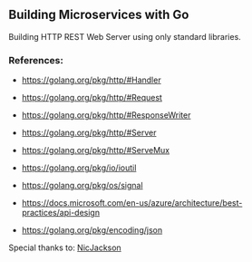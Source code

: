 ## Building Microservices with Go
Building HTTP REST Web Server using only standard libraries.

### References:
- https://golang.org/pkg/http/#Handler
- https://golang.org/pkg/http/#Request
- https://golang.org/pkg/http/#ResponseWriter
- https://golang.org/pkg/http/#Server
- https://golang.org/pkg/http/#ServeMux


- https://golang.org/pkg/io/ioutil
- https://golang.org/pkg/os/signal

- https://docs.microsoft.com/en-us/azure/architecture/best-practices/api-design

- https://golang.org/pkg/encoding/json

Special thanks to: [NicJackson](https://www.youtube.com/playlist?list=PLmD8u-IFdreyh6EUfevBcbiuCKzFk0EW_) 
